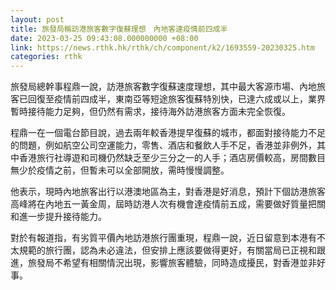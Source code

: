 ```yaml
---
layout: post
title: 旅發局稱訪港旅客數字復蘇理想　內地客達疫情前四成半
date: 2023-03-25 09:43:08.000000000 +08:00
link: https://news.rthk.hk/rthk/ch/component/k2/1693559-20230325.htm
categories: rthk
---
```


旅發局總幹事程鼎一說，訪港旅客數字復蘇速度理想，其中最大客源市場、內地旅客已回復至疫情前四成半，東南亞等短途旅客復蘇特別快，已達六成或以上，業界暫時接待能力足夠，但仍然有需求，接待海外訪港旅客方面未完全恢復。

程鼎一在一個電台節目說，過去兩年較香港提早復蘇的城市，都面對接待能力不足的問題，例如航空公司空運能力，零售、酒店和餐飲人手不足，香港並非例外，其中香港旅行社導遊和司機仍然缺乏至少三分之一的人手；酒店房價較高，房間數目無少於疫情之前，但暫未可以全部開放，需時慢慢調整。

他表示，現時內地旅客出行以港澳地區為主，對香港是好消息，預計下個訪港旅客高峰將在內地五一黃金周，屆時訪港人次有機會達疫情前五成，需要做好質量把關和進一步提升接待能力。

對於有報道指，有劣質平價內地訪港旅行團重現，程鼎一說，近日留意到本港有不太規範的旅行團，認為未必違法，但安排上應該要做得更好，有關當局已正視和跟進，旅發局不希望有相關情況出現，影響旅客體驗，同時造成擾民，對香港並非好事。
